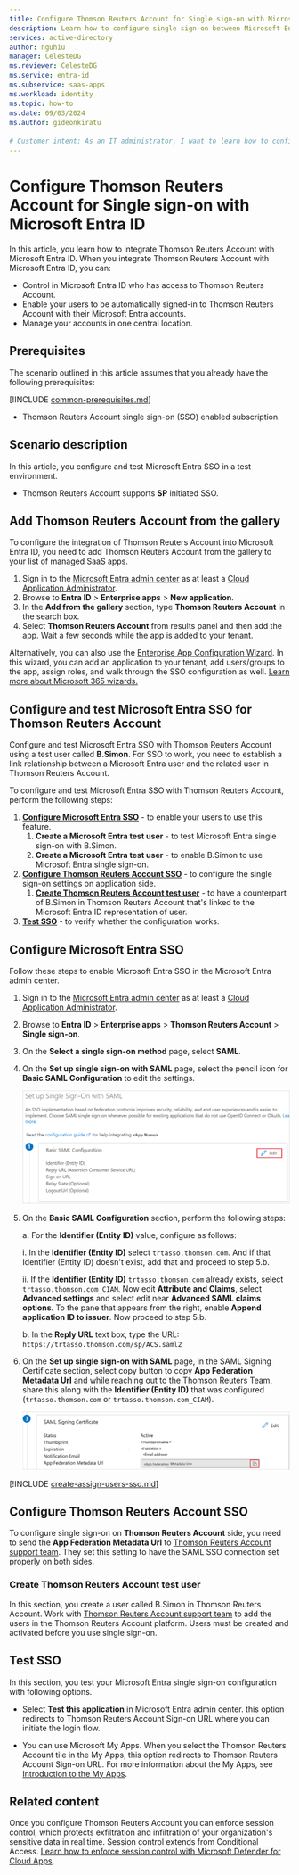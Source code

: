 ```yaml
---
title: Configure Thomson Reuters Account for Single sign-on with Microsoft Entra ID
description: Learn how to configure single sign-on between Microsoft Entra ID and Thomson Reuters Account.
services: active-directory
author: nguhiu
manager: CelesteDG
ms.reviewer: CelesteDG
ms.service: entra-id
ms.subservice: saas-apps
ms.workload: identity
ms.topic: how-to
ms.date: 09/03/2024
ms.author: gideonkiratu

# Customer intent: As an IT administrator, I want to learn how to configure single sign-on between Microsoft Entra ID and Directory Services so that I can control who has access to Directory Services, enable automatic sign-in with Microsoft Entra accounts, and manage my accounts in one central location.
---
```


# Configure Thomson Reuters Account for Single sign-on with Microsoft Entra ID

In this article,  you learn how to integrate Thomson Reuters Account with Microsoft Entra ID. When you integrate Thomson Reuters Account with Microsoft Entra ID, you can:

* Control in Microsoft Entra ID who has access to Thomson Reuters Account.
* Enable your users to be automatically signed-in to Thomson Reuters Account with their Microsoft Entra accounts.
* Manage your accounts in one central location.

## Prerequisites
The scenario outlined in this article assumes that you already have the following prerequisites:

[!INCLUDE [common-prerequisites.md](~/identity/saas-apps/includes/common-prerequisites.md)]
* Thomson Reuters Account single sign-on (SSO) enabled subscription.

## Scenario description

In this article,  you configure and test Microsoft Entra SSO in a test environment.

* Thomson Reuters Account supports **SP** initiated SSO.

## Add Thomson Reuters Account from the gallery

To configure the integration of Thomson Reuters Account into Microsoft Entra ID, you need to add Thomson Reuters Account from the gallery to your list of managed SaaS apps.

1. Sign in to the [Microsoft Entra admin center](https://entra.microsoft.com) as at least a [Cloud Application Administrator](~/identity/role-based-access-control/permissions-reference.md#cloud-application-administrator).
1. Browse to **Entra ID** > **Enterprise apps** > **New application**.
1. In the **Add from the gallery** section, type **Thomson Reuters Account** in the search box.
1. Select **Thomson Reuters Account** from results panel and then add the app. Wait a few seconds while the app is added to your tenant.

Alternatively, you can also use the [Enterprise App Configuration Wizard](https://portal.office.com/AdminPortal/home?Q=Docs#/azureadappintegration). In this wizard, you can add an application to your tenant, add users/groups to the app, assign roles, and walk through the SSO configuration as well. [Learn more about Microsoft 365 wizards.](/microsoft-365/admin/misc/azure-ad-setup-guides)

## Configure and test Microsoft Entra SSO for Thomson Reuters Account

Configure and test Microsoft Entra SSO with Thomson Reuters Account using a test user called **B.Simon**. For SSO to work, you need to establish a link relationship between a Microsoft Entra user and the related user in Thomson Reuters Account.

To configure and test Microsoft Entra SSO with Thomson Reuters Account, perform the following steps:

1. **[Configure Microsoft Entra SSO](#configure-microsoft-entra-sso)** - to enable your users to use this feature.
    1. **Create a Microsoft Entra test user** - to test Microsoft Entra single sign-on with B.Simon.
    1. **Create a Microsoft Entra test user** - to enable B.Simon to use Microsoft Entra single sign-on.
1. **[Configure Thomson Reuters Account SSO](#configure-thomson-reuters-account-sso)** - to configure the single sign-on settings on application side.
    1. **[Create Thomson Reuters Account test user](#create-thomson-reuters-account-test-user)** - to have a counterpart of B.Simon in Thomson Reuters Account that's linked to the Microsoft Entra ID representation of user.
1. **[Test SSO](#test-sso)** - to verify whether the configuration works.

## Configure Microsoft Entra SSO

Follow these steps to enable Microsoft Entra SSO in the Microsoft Entra admin center.

1. Sign in to the [Microsoft Entra admin center](https://entra.microsoft.com) as at least a [Cloud Application Administrator](~/identity/role-based-access-control/permissions-reference.md#cloud-application-administrator).
1. Browse to **Entra ID** > **Enterprise apps** > **Thomson Reuters Account** > **Single sign-on**.
1. On the **Select a single sign-on method** page, select **SAML**.
1. On the **Set up single sign-on with SAML** page, select the pencil icon for **Basic SAML Configuration** to edit the settings.

   ![Screenshot shows how to edit Basic SAML Configuration.](common/edit-urls.png "Basic Configuration")

1. On the **Basic SAML Configuration** section, perform the following steps:

    a. For the **Identifier (Entity ID)** value, configure as follows:
    
    i. In the **Identifier (Entity ID)** select `trtasso.thomson.com`. And if that Identifier (Entity ID) doesn't exist, add that and proceed to step 5.b.

    ii. If the **Identifier (Entity ID)** `trtasso.thomson.com` already exists, select `trtasso.thomson.com_CIAM`. Now edit **Attribute and Claims**, select **Advanced settings** and select edit near **Advanced SAML claims options**. To the pane that appears from the right, enable **Append application ID to issuer**. Now proceed to step 5.b.

    b. In the **Reply URL** text box, type the URL:
    `https://trtasso.thomson.com/sp/ACS.saml2`

1. On the **Set up single sign-on with SAML** page, in the SAML Signing Certificate section, select copy button to copy **App Federation Metadata Url** and while reaching out to the Thomson Reuters Team, share this along with the **Identifier (Entity ID)** that was configured (`trtasso.thomson.com` or `trtasso.thomson.com_CIAM`).

	![Screenshot shows the Certificate download link.](common/copy-metadataurl.png "Certificate")

[!INCLUDE [create-assign-users-sso.md](~/identity/saas-apps/includes/create-assign-users-sso.md)]

## Configure Thomson Reuters Account SSO

To configure single sign-on on **Thomson Reuters Account** side, you need to send the **App Federation Metadata Url** to [Thomson Reuters Account support team](mailto:customer.sso@thomsonreuters.com). They set this setting to have the SAML SSO connection set properly on both sides.

### Create Thomson Reuters Account test user

In this section, you create a user called B.Simon in Thomson Reuters Account. Work with [Thomson Reuters Account support team](mailto:customer.sso@thomsonreuters.com) to add the users in the Thomson Reuters Account platform. Users must be created and activated before you use single sign-on.

## Test SSO 

In this section, you test your Microsoft Entra single sign-on configuration with following options.
 
* Select **Test this application** in Microsoft Entra admin center. this option redirects to Thomson Reuters Account Sign-on URL where you can initiate the login flow.
 
* You can use Microsoft My Apps. When you select the Thomson Reuters Account tile in the My Apps, this option redirects to Thomson Reuters Account Sign-on URL. For more information about the My Apps, see [Introduction to the My Apps](https://support.microsoft.com/account-billing/sign-in-and-start-apps-from-the-my-apps-portal-2f3b1bae-0e5a-4a86-a33e-876fbd2a4510).

## Related content

Once you configure Thomson Reuters Account you can enforce session control, which protects exfiltration and infiltration of your organization's sensitive data in real time. Session control extends from Conditional Access. [Learn how to enforce session control with Microsoft Defender for Cloud Apps](/cloud-app-security/proxy-deployment-any-app).